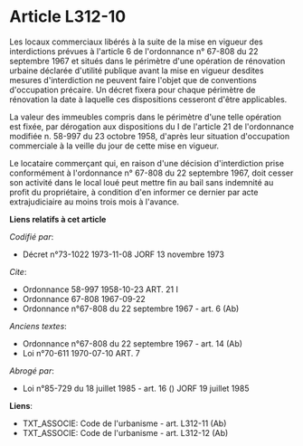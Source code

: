# Article L312-10

Les locaux commerciaux libérés à la suite de la mise en vigueur des interdictions prévues à l'article 6 de l'ordonnance n°
67-808 du 22 septembre 1967 et situés dans le périmètre d'une opération de rénovation urbaine déclarée d'utilité publique
avant la mise en vigueur desdites mesures d'interdiction ne peuvent faire l'objet que de conventions d'occupation précaire.
Un décret fixera pour chaque périmètre de rénovation la date à laquelle ces dispositions cesseront d'être applicables.

La valeur des immeubles compris dans le périmètre d'une telle opération est fixée, par dérogation aux dispositions du I de
l'article 21 de l'ordonnance modifiée n. 58-997 du 23 octobre 1958, d'après leur situation d'occupation commerciale à la
veille du jour de cette mise en vigueur.

Le locataire commerçant qui, en raison d'une décision d'interdiction prise conformément à l'ordonnance n° 67-808 du 22
septembre 1967, doit cesser son activité dans le local loué peut mettre fin au bail sans indemnité au profit du propriétaire,
à condition d'en informer ce dernier par acte extrajudiciaire au moins trois mois à l'avance.

**Liens relatifs à cet article**

_Codifié par_:

  - Décret n°73-1022 1973-11-08 JORF 13 novembre 1973

_Cite_:

  - Ordonnance 58-997 1958-10-23 ART. 21 I
  - Ordonnance 67-808 1967-09-22
  - Ordonnance n°67-808 du 22 septembre 1967 - art. 6 (Ab)

_Anciens textes_:

  - Ordonnance n°67-808 du 22 septembre 1967 - art. 14 (Ab)
  - Loi n°70-611 1970-07-10 ART. 7

_Abrogé par_:

  - Loi n°85-729 du 18 juillet 1985 - art. 16 () JORF 19 juillet 1985

**Liens**:

  - TXT_ASSOCIE: Code de l'urbanisme - art. L312-11 (Ab)
  - TXT_ASSOCIE: Code de l'urbanisme - art. L312-12 (Ab)
